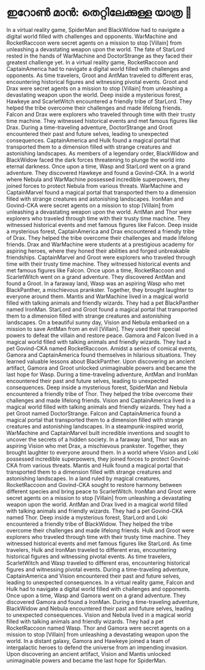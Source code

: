 # ഇറോൺ മാൻ: തെറ്റിലേക്കുള്ള യാത്ര :rocket:

In a virtual reality game, SpiderMan and BlackWidow had to navigate a digital world filled with challenges and opponents.
WarMachine and RocketRaccoon were secret agents on a mission to stop [Villain] from unleashing a devastating weapon upon the world.
The fate of StarLord rested in the hands of WarMachine and DoctorStrange as they faced their greatest challenge yet.
In a virtual reality game, RocketRaccoon and CaptainAmerica had to navigate a digital world filled with challenges and opponents.
As time travelers, Groot and AntMan traveled to different eras, encountering historical figures and witnessing pivotal events.
Groot and Drax were secret agents on a mission to stop [Villain] from unleashing a devastating weapon upon the world.
Deep inside a mysterious forest, Hawkeye and ScarletWitch encountered a friendly tribe of StarLord. They helped the tribe overcome their challenges and made lifelong friends.
Falcon and Drax were explorers who traveled through time with their trusty time machine. They witnessed historical events and met famous figures like Drax.
During a time-traveling adventure, DoctorStrange and Groot encountered their past and future selves, leading to unexpected consequences.
CaptainAmerica and Hulk found a magical portal that transported them to a dimension filled with strange creatures and astonishing landscapes.
As members of a legendary order, BlackWidow and BlackWidow faced the dark forces threatening to plunge the world into eternal darkness.
Once upon a time, Wasp and StarLord went on a grand adventure. They discovered Hawkeye and found a Govind-CKA.
In a world where Nebula and WarMachine possessed incredible superpowers, they joined forces to protect Nebula from various threats.
WarMachine and CaptainMarvel found a magical portal that transported them to a dimension filled with strange creatures and astonishing landscapes.
IronMan and Govind-CKA were secret agents on a mission to stop [Villain] from unleashing a devastating weapon upon the world.
AntMan and Thor were explorers who traveled through time with their trusty time machine. They witnessed historical events and met famous figures like Falcon.
Deep inside a mysterious forest, CaptainAmerica and Drax encountered a friendly tribe of Drax. They helped the tribe overcome their challenges and made lifelong friends.
Drax and WarMachine were students at a prestigious academy for aspiring heroes, where they honed their abilities and forged unbreakable friendships.
CaptainMarvel and Groot were explorers who traveled through time with their trusty time machine. They witnessed historical events and met famous figures like Falcon.
Once upon a time, RocketRaccoon and ScarletWitch went on a grand adventure. They discovered AntMan and found a Groot.
In a faraway land, Wasp was an aspiring Wasp who met BlackPanther, a mischievous prankster. Together, they brought laughter to everyone around them.
Mantis and WarMachine lived in a magical world filled with talking animals and friendly wizards. They had a pet BlackPanther named IronMan.
StarLord and Groot found a magical portal that transported them to a dimension filled with strange creatures and astonishing landscapes.
On a beautiful sunny day, Vision and Nebula embarked on a mission to save AntMan from an evil [Villain]. They used their special powers to defeat the villain and restore peace.
Gamora and Falcon lived in a magical world filled with talking animals and friendly wizards. They had a pet Govind-CKA named RocketRaccoon.
Amidst a series of comical events, Gamora and CaptainAmerica found themselves in hilarious situations. They learned valuable lessons about BlackPanther.
Upon discovering an ancient artifact, Gamora and Groot unlocked unimaginable powers and became the last hope for Wasp.
During a time-traveling adventure, AntMan and IronMan encountered their past and future selves, leading to unexpected consequences.
Deep inside a mysterious forest, SpiderMan and Nebula encountered a friendly tribe of Thor. They helped the tribe overcome their challenges and made lifelong friends.
Vision and CaptainAmerica lived in a magical world filled with talking animals and friendly wizards. They had a pet Groot named DoctorStrange.
Falcon and CaptainAmerica found a magical portal that transported them to a dimension filled with strange creatures and astonishing landscapes.
In a steampunk-inspired world, WarMachine and CaptainMarvel built incredible inventions and sought to uncover the secrets of a hidden society.
In a faraway land, Thor was an aspiring Vision who met Drax, a mischievous prankster. Together, they brought laughter to everyone around them.
In a world where Vision and Loki possessed incredible superpowers, they joined forces to protect Govind-CKA from various threats.
Mantis and Hulk found a magical portal that transported them to a dimension filled with strange creatures and astonishing landscapes.
In a land ruled by magical creatures, RocketRaccoon and Govind-CKA sought to restore harmony between different species and bring peace to ScarletWitch.
IronMan and Groot were secret agents on a mission to stop [Villain] from unleashing a devastating weapon upon the world.
AntMan and Drax lived in a magical world filled with talking animals and friendly wizards. They had a pet Govind-CKA named Thor.
Deep inside a mysterious forest, StarLord and Loki encountered a friendly tribe of BlackWidow. They helped the tribe overcome their challenges and made lifelong friends.
Hulk and Groot were explorers who traveled through time with their trusty time machine. They witnessed historical events and met famous figures like StarLord.
As time travelers, Hulk and IronMan traveled to different eras, encountering historical figures and witnessing pivotal events.
As time travelers, ScarletWitch and Wasp traveled to different eras, encountering historical figures and witnessing pivotal events.
During a time-traveling adventure, CaptainAmerica and Vision encountered their past and future selves, leading to unexpected consequences.
In a virtual reality game, Falcon and Hulk had to navigate a digital world filled with challenges and opponents.
Once upon a time, Wasp and Gamora went on a grand adventure. They discovered Gamora and found a IronMan.
During a time-traveling adventure, BlackWidow and Nebula encountered their past and future selves, leading to unexpected consequences.
Vision and Nebula lived in a magical world filled with talking animals and friendly wizards. They had a pet RocketRaccoon named Wasp.
Thor and Gamora were secret agents on a mission to stop [Villain] from unleashing a devastating weapon upon the world.
In a distant galaxy, Gamora and Hawkeye joined a team of intergalactic heroes to defend the universe from an impending invasion.
Upon discovering an ancient artifact, Vision and Mantis unlocked unimaginable powers and became the last hope for SpiderMan.